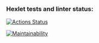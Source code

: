 ### Hexlet tests and linter status:
[![Actions Status](https://github.com/anastatski/frontend-project-lvl1/workflows/hexlet-check/badge.svg)](https://github.com/anastatski/frontend-project-lvl1/actions)

[![Maintainability](https://api.codeclimate.com/v1/badges/a99a88d28ad37a79dbf6/maintainability)](https://codeclimate.com/github/<anastatski>/frontend-project-lvl1/badges)
